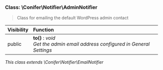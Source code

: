 
### Class: \Conifer\Notifier\AdminNotifier

> Class for emailing the default WordPress admin contact

| Visibility | Function |
|:-----------|:---------|
| public | <strong>to()</strong> : <em>void</em><br /><em>Get the admin email address configured in General Settings</em> |

*This class extends \Conifer\Notifier\EmailNotifier*

